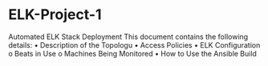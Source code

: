 # ELK-Project-1
Automated ELK Stack Deployment
This document contains the following details:
•	Description of the Topologu
•	Access Policies
•	ELK Configuration 
o	Beats in Use
o	Machines Being Monitored
•	How to Use the Ansible Build
